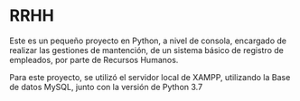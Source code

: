 # RRHH
Este es un pequeño proyecto en Python, a nivel de consola, encargado de realizar las gestiones de mantención, de un sistema básico de registro de empleados, por parte de Recursos Humanos.

Para este proyecto, se utilizó el servidor local de XAMPP, utilizando la Base de datos MySQL, junto con la versión de Python 3.7
